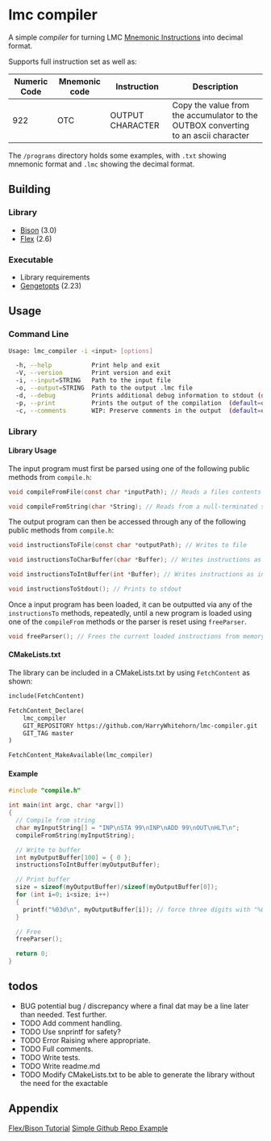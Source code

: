 # lmc compiler

A simple *compiler* for turning LMC [Mnemonic Instructions](https://en.wikipedia.org/wiki/Little_man_computer#Instructions) into decimal format.

Supports full instruction set as well as:

| Numeric Code  | Mnemonic code  | Instruction  | Description  |
|--- |--- |--- |--- |
| 922  | OTC  | OUTPUT CHARACTER  | Copy the value from the accumulator to the OUTBOX converting to an ascii character  |

The `/programs` directory holds some examples, with `.txt` showing mnemonic format and `.lmc` showing the decimal format.

## Building

### Library

- [Bison](https://www.gnu.org/software/bison/) (3.0)
- [Flex](https://www.gnu.org/software/flex/) (2.6)

### Executable

- Library requirements
- [Gengetopts](https://www.gnu.org/software/gengetopt/gengetopt.html#Installation) (2.23)

## Usage

### Command Line

```sh
Usage: lmc_compiler -i <input> [options]

  -h, --help           Print help and exit
  -V, --version        Print version and exit
  -i, --input=STRING   Path to the input file
  -o, --output=STRING  Path to the output .lmc file
  -d, --debug          Prints additional debug information to stdout (default=off)
  -p, --print          Prints the output of the compilation  (default=on)
  -c, --comments       WIP: Preserve comments in the output  (default=off)  
```

### Library

#### Library Usage

The input program must first be parsed using one of the following public methods from `compile.h`:

```c
void compileFromFile(const char *inputPath); // Reads a files contents

void compileFromString(char *String); // Reads from a null-terminated string
```

The output program can then be accessed through any of the following public methods from `compile.h`:

```c
void instructionsToFile(const char *outputPath); // Writes to file

void instructionsToCharBuffer(char *Buffer); // Writes instructions as strings to buffer

void instructionsToIntBuffer(int *Buffer); // Writes instructions as ints to buffer

void instructionsToStdout(); // Prints to stdout
```

Once a input program has been loaded, it can be outputted via any of the `instructionsTo` methods, repeatedly, until a new program is loaded using one of the `compileFrom` methods or the parser is reset using `freeParser`.

```c
void freeParser(); // Frees the current loaded instructions from memory 
```

#### CMakeLists.txt

The library can be included in a CMakeLists.txt by using `FetchContent` as shown:

```CMakeLists.txt
include(FetchContent)

FetchContent_Declare(
    lmc_compiler
    GIT_REPOSITORY https://github.com/HarryWhitehorn/lmc-compiler.git
    GIT_TAG master
)

FetchContent_MakeAvailable(lmc_compiler)
```

#### Example

```c
#include "compile.h"

int main(int argc, char *argv[])
{
  // Compile from string
  char myInputString[] = "INP\nSTA 99\nINP\nADD 99\nOUT\nHLT\n";
  compileFromString(myInputString);

  // Write to buffer
  int myOutputBuffer[100] = { 0 };
  instructionsToIntBuffer(myOutputBuffer);

  // Print buffer
  size = sizeof(myOutputBuffer)/sizeof(myOutputBuffer[0]);
  for (int i=0; i<size; i++)
  {
    printf("%03d\n", myOutputBuffer[i]); // force three digits with "%03d" for clarity
  }

  // Free
  freeParser();

  return 0;
}
```

## todos

- BUG potential bug / discrepancy where a final dat may be a line later than needed. Test further.
- TODO Add comment handling.
- TODO Use snprintf for safety?
- TODO Error Raising where appropriate.
- TODO Full comments.
- TODO Write tests.
- TODO Write readme.md
- TODO Modify CMakeLists.txt to be able to generate the library without the need for the exactable

## Appendix

[Flex/Bison Tutorial](https://aquamentus.com/flex_bison.html)
[Simple Github Repo Example](https://github.com/IvanoBilenchi/flex-bison-example/tree/master)
